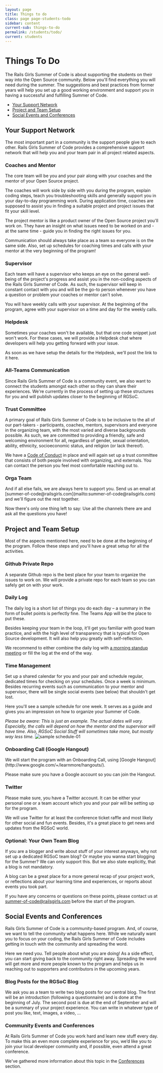 ```yaml
---
layout: page
title: Things to do
class: page page-students-todo
sidebar: content
current-sub: things-to-do
permalink: /students/todo/
current: students
---
```


<h1>Things To Do</h1>

The Rails Girls Summer of Code is about supporting the students on their way
into the Open Source community. Below you'll find everything you will need during the summer. The suggestions and best practices from former years will help you set up a good working environment and support you in having a successful and fulfilling Summer of Code. 


* <a href="#support-network">Your Support Network</a>
* <a href="#project-setup">Project and Team Setup</a>
* <a href="#social-events">Social Events and Conferences</a>


<h2 id="support-network">Your Support Network</h2>

The most important part in a community is the support people give to each other. Rails Girls Summer of Code provides a comprehensive support network that will help you and your team pair in all project related aspects.

<h3>Coaches and Mentor</h3>   
The core team will be you and your pair along with your coaches and the mentor of your Open Source project.

The coaches will work side by side with you during the program, explain coding steps, teach you troubleshooting skills and generally support you in your day-to-day programming work. During application time, coaches are supposed to assist you in finding a suitable project and project issues that fit your skill level. 

The project mentor is like a product owner of the Open Source project you'll work on. They have an insight on what issues need to be worked on and - at the same time - guide you in finding the right issues for you. 

Communication should always take place as a team so everyone is on the same side. Also, set up schedules for coaching times and calls with your mentor at the very beginning of the program! 


<h3>Supervisor</h3>     
Each team will have a supervisor who keeps an eye on the general well-being of the project's progress and assist you in the non-coding aspects of the Rails Girls Summer of Code. As such, the supervisor will keep in constant contact with you and will be the go-to person whenever you have a question or problem your coaches or mentor can't solve. 

You will have weekly calls with your supervisor. At the beginning of the program, agree with your supervisor on a time and day for the weekly calls.


<h3>Helpdesk</h3>
Sometimes your coaches won't be available, but that one code snippet just won't work. For these cases, we will provide a Helpdesk chat where developers will help you getting forward with your issue. 

As soon as we have setup the details for the Helpdesk, we'll post the link to it here. 

<h3>All-Teams Communication</h3>    
Since Rails Girls Summer of Code is a community event, we also want to connect the students amongst each other so they can share their experiences. We're currently in the process of setting up these structures for you and will publish updates closer to the beginning of RGSoC.

<h3>Trust Committee</h3>      
A primary goal of Rails Girls Summer of Code is to be inclusive to the all of our part-takers - participants, coaches, mentors, supervisors and everyone in the organizing team, with the most varied and diverse backgrounds possible. As such, we are committed to providing a friendly, safe and welcoming environment for all, regardless of gender, sexual orientation, ability, ethnicity, socioeconomic status, and religion (or lack thereof).

We have a [Code of Conduct](/about/code-of-conduct) in place and will again set up a trust committee that consists of both people involved with organizing, and externals. You can contact the person you feel most comfortable reaching out to.

<h3>Orga Team</h3>     
And if all else fails, we are always here to support you. Send us an email at [summer-of-code@railsgirls.com](mailto:summer-of-code@railsgirls.com) and we'll figure out the rest together. 

Now there's only one thing left to say: Use all the channels there are and ask all the questions you have!


<h2 id="project-setup">Project and Team Setup</h2>

Most of the aspects mentioned here, need to be done at the beginning of the program. Follow these steps and you'll have a great setup for all the activities.

<h3>Github Private Repo</h3>      
A separate Github repo is the best place for your team to organize the issues to work on. We will provide a private repo for each team so you can safely get on with your work.

<h3>Daily Log</h3>     
The daily log is a short list of things you do each day – a summary in the form of bullet points is perfectly fine. The Teams App will be the place to put these. 

Besides keeping your team in the loop, it'll get you familiar with good team practice, and with the high level of transparency that is typical for Open Source development. It will also help you greatly with self-reflection.

We recommend to either combine the daily log with [a morning standup meeting](http://martinfowler.com/articles/itsNotJustStandingUp.html) or fill the log at the end of the way. 

<h3>Time Management</h3>      
Set up a shared calendar for you and your pair and schedule regular, dedicated times for checking on your schedules. Once a week is minimum. Besides recurring events such as communication to your mentor and supervisor, there will be single social events (see below) that shouldn't get lost.

Here you'll see a sample schedule for one week. It serves as a guide and gives you an impression on how to organize your Summer of Code. 

<i>Please be aware: This is just an example. The actual dates will vary. Especially, the calls will depend on how the mentor and the supervisor will have time. Also, RGSoC Social Stuff will sometimes take more, but mostly way less time.</i>
![sample schedule-01](https://cloud.githubusercontent.com/assets/2246045/6210947/08cf7384-b5d5-11e4-90c0-05a86aa6cd3c.png)


<h3>Onboarding Call (Google Hangout)</h3>      
We will start the program with an Onboarding Call, using [Google Hangout](http://www.google.com/+/learnmore/hangouts/).

Please make sure you have a Google account so you can join the Hangout. 

<h3>Twitter</h3>      
Please make sure, you have a Twitter account. It can be either your personal one or a team account which you and your pair will be setting up for the program. 

We will use Twitter for at least the conference ticket raffle and most likely for other social and fun events. Besides, it's a great place to get news and updates from the RGSoC world. 

<h3>Optional: Your Own Team Blog</h3>     
If you are a blogger and write about stuff of your interest anyways, why not set up a dedicated RGSoC team blog? Or maybe you wanna start blogging for the Summer? We can only support this. But we also state explicitly, that a blog is not mandatory. 

A blog can be a great place for a more general recap of your project work, or reflections about your learning time and experiences, or reports about events you took part. 

If you have any concerns or questions on these points, please contact us at [summer-of-code@railsgirls.com](mailto:summer-of-code@railsgirls.com) before the start of the program.


<h2 id="social-events">Social Events and Conferences</h2>      
Rails Girls Summer of Code is a community-based program. And, of course, we want to tell the community what happens here. While we naturally want you to focus on your coding, the Rails Girls Summer of Code includes getting in touch with the community and spreading the word. 

Here we  need you. Tell people about what you are doing! As a side effect, you can start giving back to the community right away. Spreading the word will get more and more people known to the program and helps us in reaching out to supporters and contributors in the upcoming years. 

<h3>Blog Posts for the RGSoC Blog</h3>      
We ask you as a team to write two blog posts for our central blog. The first will be an introduction (following a questionnaire) and is done at the beginning of July. The second post is due at the end of September and will be a summary of your project experience. You can write in whatever type of post you like, text, images, a video, …

<h3>Community Events and Conferences</h3>       
At Rails Girls Summer of Code you work hard and learn new stuff every day. To make this an even more complete experience for you, we’d like you to join your local developer community and, if possible, even attend a great conference.

We've gathered more information about this topic in the [Conferences](/students/conferences) section.